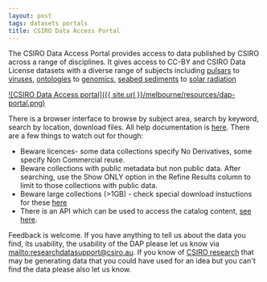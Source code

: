 ```yaml
---
layout: post
tags: datasets portals
title: CSIRO Data Access Portal
---
```


The CSIRO Data Access Portal provides access to data published by CSIRO across a range of disciplines. It gives access to CC-BY and CSIRO Data License datasets with a diverse range of subjects including [pulsars](https://data.csiro.au/dap/search?q=Pulsars&p=1&rpp=25&sb=RELEVANCE&dr=all&soud=on) to [viruses](https://data.csiro.au/dap/search?tn=Veterinary%20Virology), [ontologies](http://dx.doi.org/10.4225/08/537452F354E36) to [genomics](https://data.csiro.au/dap/search?q=genomics&p=1&rpp=25&sb=RELEVANCE&dr=all&soud=on), [seabed sediments](https://data.csiro.au/dap/search?q=seabed%20sediments&p=1&rpp=25&sb=RELEVANCE) to [solar radiation](https://data.csiro.au/dap/search?q=solar%20radiation&p=1&rpp=25&sb=RELEVANCE)

[![CSIRO Data Access portal]({{ site.url }}/melbourne/resources/dap-portal.png)](https://data.csiro.au/dap/home?execution=e1s1 "CSIRO Data Access portal")

There is a browser interface to browse by subject area, search by keyword, search by location, download files. All help documentation is [here](https://wiki.csiro.au/display/dmsdoc/Find+Data). There are a few things to watch out for though:

- Beware licences- some data collections specify No Derivatives, some specify Non Commercial reuse.
- Beware collections with public metadata but non public data. After searching, use the Show ONLY option in the Refine Results column to limit to those collections with public data.
- Beware large collections (>1GB) - check special download instuctions for these [here](https://wiki.csiro.au/display/dmsdoc/Large+Collection+Access+%28non-CSIRO+Users%29)
- There is an API which can be used to access the catalog content, [see here](https://wiki.csiro.au/display/dmsdoc/Web+Services+Interface).

Feedback is welcome. If you have anything to tell us about the data you find, its usability, the usability of the DAP please let us know via <mailto:researchdatasupport@csiro.au>. If you know of [CSIRO research](http://www.csiro.au) that may be generating data that you could have used for an idea but you can't find the data please also let us know.